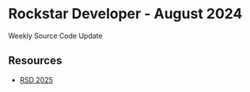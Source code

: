 # Rockstar Developer - August 2024

Weekly Source Code Update

## Resources

-   [RSD 2025](https://eimaung.com/rsd2025)
